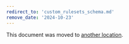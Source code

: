 ```yaml
---
redirect_to: 'custom_rulesets_schema.md'
remove_date: '2024-10-23'
---
```


This document was moved to [another location](custom_rulesets_schema.md).

<!-- This redirect file can be deleted after <2024-10-23>. -->
<!-- Redirects that point to other docs in the same project expire in three months. -->
<!-- Redirects that point to docs in a different project or site (link is not relative and starts with `https:`) expire in one year. -->
<!-- Before deletion, see: https://docs.gitlab.com/ee/development/documentation/redirects.html -->
